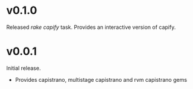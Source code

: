 # v0.1.0

Released *rake capify* task. Provides an interactive version of capify.

# v0.0.1

Initial release.

* Provides capistrano, multistage capistrano and rvm capistrano gems

